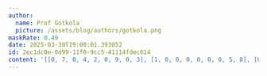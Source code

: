 ```yaml
---
author:
  name: Prof Gotkola
  picture: /assets/blog/authors/gotkola.png
maskRate: 0.49
date: 2025-03-30T19:00:01.393052
id: 2ec1dc0e-0d99-11f0-9cc5-41114fdec614
content: '[[0, 7, 0, 4, 2, 0, 9, 0, 3], [1, 0, 0, 0, 0, 0, 0, 5, 8], [0, 0, 9, 1, 0, 0, 7, 0, 2], [0, 0, 0, 8, 9, 6, 5, 4, 0], [6, 1, 8, 5, 4, 0, 2, 0, 7], [0, 0, 4, 2, 0, 0, 8, 3, 6], [7, 8, 0, 9, 0, 1, 6, 0, 0], [0, 0, 1, 6, 0, 0, 0, 8, 5], [0, 0, 5, 0, 8, 2, 0, 7, 0]]'
---
```

